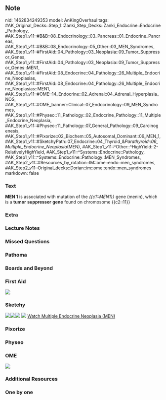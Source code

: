 ## Note
nid: 1462834249353
model: AnKingOverhaul
tags: #AK_Original_Decks::Step_1::Zanki_Step_Decks::Zanki_Endocrine::Endocrine_Pathology, #AK_Step1_v11::#B&B::08_Endocrinology::03_Pancreas::01_Endocrine_Pancreas, #AK_Step1_v11::#B&B::08_Endocrinology::05_Other::03_MEN_Syndromes, #AK_Step1_v11::#FirstAid::04_Pathology::03_Neoplasia::09_Tumor_Suppressor_Genes, #AK_Step1_v11::#FirstAid::04_Pathology::03_Neoplasia::09_Tumor_Suppressor_Genes::MEN1, #AK_Step1_v11::#FirstAid::08_Endocrine::04_Pathology::26_Multiple_Endocrine_Neoplasias, #AK_Step1_v11::#FirstAid::08_Endocrine::04_Pathology::26_Multiple_Endocrine_Neoplasias::MEN1, #AK_Step1_v11::#OME::14_Endocrine::02_Adrenal::04_Adrenal_Hyperplasia_NOS, #AK_Step1_v11::#OME_banner::Clinical::07_Endocrinology::09_MEN_Syndromes, #AK_Step1_v11::#Physeo::11_Pathology::02_Endocrine_Pathology::11_Multiple_Endocrine_Neoplasia, #AK_Step1_v11::#Physeo::11_Pathology::07_General_Pathology::09_Carcinogenesis, #AK_Step1_v11::#Pixorize::02_Biochem::05_Autosomal_Dominant::09_MEN_1, #AK_Step1_v11::#SketchyPath::07_Endocrine::04_Thyroid_&_Parathyroid::06_Multiple_Endocrine_Neoplasia_(MEN), #AK_Step1_v11::^Other::^HighYield::2-RelativelyHighYield, #AK_Step1_v11::^Systems::Endocrine::Pathology, #AK_Step1_v11::^Systems::Endocrine::Pathology::MEN_Syndromes, #AK_Step2_v11::#Resources_by_rotation::IM::ome::endo::men_syndromes, #AK_Step2_v11::Original_decks::Dorian::im::ome::endo::men_syndromes
markdown: false

### Text
<b>MEN 1</b> is associated with mutation of the <i>{{c1::MEN1}}</i>
gene (menin), which is a <b>tumor</b> <b>suppressor</b> <b>gene</b>
found on chromosome {{c2::11}}

### Extra


### Lecture Notes


### Missed Questions


### Pathoma


### Boards and Beyond


### First Aid
<img src="tmpgeSN7l.png">

### Sketchy
<img src="Screen%20Shot%202020-04-02%20at%205.21.54%20PM.JPG"
class="resizer"><img src=
"Screen%20Shot%202020-04-02%20at%205.21.40%20PM.JPG" class=
"resizer"><img src=
"Screen%20Shot%202020-04-02%20at%205.22.07%20PM.JPG" class=
"resizer"> <img src="zOverall.png" class="resizer"> <a href=
"https://dashboard.sketchy.com/study/medical/courses/medical-pathophysiology/units/medical-pathophysiology-endocrine/videos/medical-pathophysiology-endocrine-thyroid-and-parathyroid-multiple-endocrine-neoplasia-men?utm_source=anki&utm_medium=partnership&utm_campaign=february_update&utm_content=medical">
Watch Multiple Endocrine Neoplasia (MEN)</a>

### Pixorize


### Physeo


### OME
<div class="ome-widget">
  <a href=
  "https://onlinemeded.org/spa/endocrinology/men-syndromes/acquire?ref=anki">
  <img src="_OME_AnkiFlashcards_Lesson_1.png"></a>
</div>

### Additional Resources


### One by one

